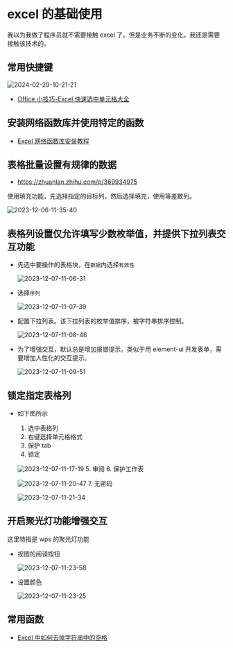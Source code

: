 # excel 的基础使用

我以为我做了程序员就不需要接触 excel 了。但是业务不断的变化，我还是需要接触该技术的。

## 常用快捷键

![2024-02-29-10-21-21](https://gh-img-store.ruan-cat.com/img/2024-02-29-10-21-21.jpg)

- [Office 小技巧-Excel 快速选中单元格大全](https://zhuanlan.zhihu.com/p/30842001)

## 安装网络函数库并使用特定的函数

- [Excel 网络函数库安装教程](https://zhuanlan.zhihu.com/p/658641423)

## 表格批量设置有规律的数据

- https://zhuanlan.zhihu.com/p/369934975

使用填充功能，先选择指定的目标列，然后选择填充，使用等差数列。

![2023-12-06-11-35-40](https://gh-img-store.ruan-cat.com/img/2023-12-06-11-35-40.png)

## 表格列设置仅允许填写少数枚举值，并提供下拉列表交互功能

- 先选中要操作的表格块，在`数据`内选择`有效性`

  ![2023-12-07-11-06-31](https://gh-img-store.ruan-cat.com/img/2023-12-07-11-06-31.png)

- 选择`序列`

  ![2023-12-07-11-07-39](https://gh-img-store.ruan-cat.com/img/2023-12-07-11-07-39.png)

- 配置下拉列表。该下拉列表的枚举值排序，被字符串排序控制。

  ![2023-12-07-11-08-46](https://gh-img-store.ruan-cat.com/img/2023-12-07-11-08-46.png)

- 为了增强交互，默认总是增加报错提示。类似于用 element-ui 开发表单，需要增加人性化的交互提示。

  ![2023-12-07-11-09-51](https://gh-img-store.ruan-cat.com/img/2023-12-07-11-09-51.png)

## 锁定指定表格列

- 如下图所示
  1.  选中表格列
  2.  右键选择单元格格式
  3.  保护 tab
  4.  锁定

  ![2023-12-07-11-17-19](https://gh-img-store.ruan-cat.com/img/2023-12-07-11-17-19.png)
  5. 审阅
  6. 保护工作表

  ![2023-12-07-11-20-47](https://gh-img-store.ruan-cat.com/img/2023-12-07-11-20-47.png)
  7. 无密码

  ![2023-12-07-11-21-34](https://gh-img-store.ruan-cat.com/img/2023-12-07-11-21-34.png)

## 开启聚光灯功能增强交互

这里特指是 wps 的聚光灯功能

- 视图的阅读按钮

  ![2023-12-07-11-23-58](https://gh-img-store.ruan-cat.com/img/2023-12-07-11-23-58.png)

- 设置颜色

  ![2023-12-07-11-23-25](https://gh-img-store.ruan-cat.com/img/2023-12-07-11-23-25.png)

## 常用函数

- [Excel 中如何去掉字符串中的空格](https://zhuanlan.zhihu.com/p/569441364)
